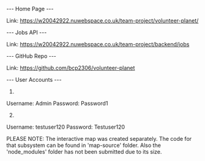 --- Home Page ---

Link: https://w20042922.nuwebspace.co.uk/team-project/volunteer-planet/

--- Jobs API ---

Link: https://w20042922.nuwebspace.co.uk/team-project/backend/jobs

--- GitHub Repo ---

Link: https://github.com/bcp2306/volunteer-planet

--- User Accounts --- 

1.
Username: Admin
Password: Password1

2.
Username: testuser120
Password: Testuser120

PLEASE NOTE: The interactive map was created separately. The code for that subsystem 
                can be found in 'map-source' folder. Also the 'node_modules' folder 
                has not been submitted due to its size. 
